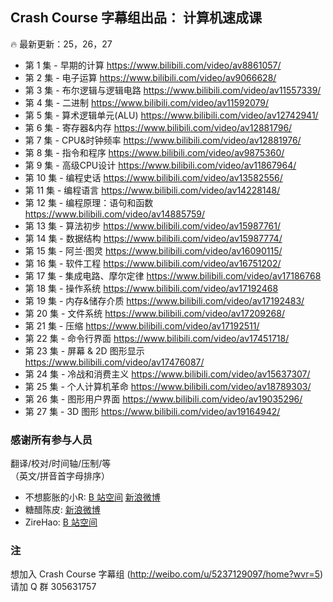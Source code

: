## Crash Course 字幕组出品： 计算机速成课
:fire: 最新更新：25，26，27
* 第 1 集 - 早期的计算 https://www.bilibili.com/video/av8861057/
* 第 2 集 - 电子运算 https://www.bilibili.com/video/av9066628/ 
* 第 3 集 - 布尔逻辑与逻辑电路    https://www.bilibili.com/video/av11557339/ 
* 第 4 集 - 二进制  https://www.bilibili.com/video/av11592079/ 
* 第 5 集 - 算术逻辑单元(ALU)  https://www.bilibili.com/video/av12742941/ 
* 第 6 集 - 寄存器&内存  https://www.bilibili.com/video/av12881796/ 
* 第 7 集 - CPU&时钟频率  https://www.bilibili.com/video/av12881976/ 
* 第 8 集 - 指令和程序    https://www.bilibili.com/video/av9875360/ 
* 第 9 集 -  高级CPU设计  https://www.bilibili.com/video/av11867964/ 
* 第 10 集 - 编程史话   https://www.bilibili.com/video/av13582556/ 
* 第 11 集 - 编程语言   https://www.bilibili.com/video/av14228148/ 
* 第 12 集 - 编程原理：语句和函数 https://www.bilibili.com/video/av14885759/
* 第 13 集 - 算法初步 https://www.bilibili.com/video/av15987761/ 
* 第 14 集 - 数据结构 https://www.bilibili.com/video/av15987774/
* 第 15 集 - 阿兰·图灵 https://www.bilibili.com/video/av16090115/
* 第 16 集 - 软件工程 https://www.bilibili.com/video/av16751202/
* 第 17 集 -  集成电路、摩尔定律 https://www.bilibili.com/video/av17186768
* 第 18 集 -  操作系统    https://www.bilibili.com/video/av17192468
* 第 19 集 -  内存&储存介质   https://www.bilibili.com/video/av17192483/
* 第 20 集 -  文件系统    https://www.bilibili.com/video/av17209268/
* 第 21 集 -  压缩 https://www.bilibili.com/video/av17192511/
* 第 22 集 - 命令行界面 https://www.bilibili.com/video/av17451718/
* 第 23 集 - 屏幕 & 2D 图形显示 https://www.bilibili.com/video/av17476087/ 
* 第 24 集 - 冷战和消费主义 https://www.bilibili.com/video/av15637307/ 
* 第 25 集 - 个人计算机革命 https://www.bilibili.com/video/av18789303/ 
* 第 26 集 - 图形用户界面 https://www.bilibili.com/video/av19035296/ 
* 第 27 集 - 3D 图形 https://www.bilibili.com/video/av19164942/


### 感谢所有参与人员
翻译/校对/时间轴/压制/等    
（英文/拼音首字母排序）      

* 不想膨胀的小R: [B 站空间](https://space.bilibili.com/5385034#!/video) [新浪微博](https://weibo.com/u/2207493917)
* 糖醋陈皮: [新浪微博](https://weibo.com/2004104451)
* ZireHao: [B 站空间](http://space.bilibili.com/27167876#!/)

### 注
想加入 Crash Course 字幕组 (http://weibo.com/u/5237129097/home?wvr=5) 请加 Q 群 305631757
 
